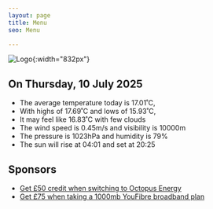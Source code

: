 ```yaml
---
layout: page
title: Menu
seo: Menu

---
```


![Logo](/images/logo.jpg){:width="832px"}

<!-- weather_marker starts -->
## On Thursday, 10 July 2025

- The average temperature today is 17.01˚C,
- With highs of 17.69˚C and lows of 15.93˚C,
- It may feel like 16.83˚C with few clouds
- The wind speed is 0.45m/s and visibility is 10000m
- The pressure is 1023hPa and humidity is 79%
- The sun will rise at 04:01 and set at 20:25

<!-- weather_marker ends -->

## Sponsors

- [Get £50 credit when switching to Octopus Energy](https://bit.ly/3oD1nnS)
- [Get £75 when taking a 1000mb YouFibre broadband plan](https://aklam.io/91zWhU?)
